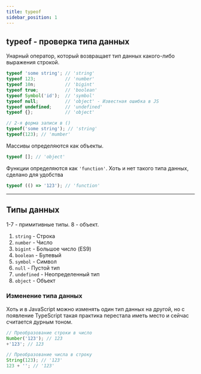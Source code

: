 ```yaml
---
title: typeof
sidebar_position: 1
---
```


## typeof - проверка типа данных

Унарный оператор, который возвращает тип данных какого-либо выражения строкой.

```js
typeof 'some string'; // 'string'
typeof 123;           // 'number'
typeof 10n;           // 'bigint'
typeof true;          // 'boolean'
typeof Symbol('id');  // 'symbol'
typeof null;          // 'object' - Известная ошибка в JS
typeof undefined;     // 'undefined'
typeof {};            // 'object'

// 2-я форма записи в ()
typeof('some string'); // 'string'
typeof(123); // 'mumber'
```

Массивы определяются как объекты.
```js
typeof []; // 'object'
```

Функции определяются как ```'function'```. Хоть и нет такого типа данных, сделано для удобства

```js
typeof (() => '123'); // 'function'
```

***

## Типы данных

1-7 - примитивные типы. 8 - объект.

1. ```string``` - Строка
2. ```number``` - Число
3. ```bigint``` - Большое число (ES9)
4. ```boolean``` - Булевый
5. ```symbol``` - Символ
6. ```null``` - Пустой тип
7. ```undefined``` - Неопределенный тип
8. ```object``` - Объект


### Изменение типа данных

Хоть и в JavaScript можно изменять один тип данных на другой, но с появление TypeScript такая практика перестала иметь место и сейчас считается дурным тоном.

```js
// Преобразование строки в число
Number('123'); // 123
+'123'; // 123

// Преобразование числа в строку
String(123); // '123'
123 + ''; // '123'
```
